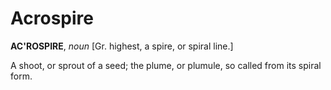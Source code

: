 # Acrospire

**AC'ROSPIRE**, _noun_ \[Gr. highest, a spire, or spiral line.\]

A shoot, or sprout of a seed; the plume, or plumule, so called from its spiral form.